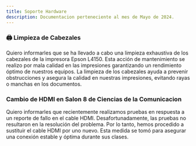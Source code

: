 ```yaml
---
title: Soporte Hardware
description: Documentacion perteneciente al mes de Mayo de 2024.
---
```

### 🖨 Limpieza de Cabezales

Quiero informarles que se ha llevado a cabo una limpieza exhaustiva de los cabezales de la impresora Epson L4150. Esta acción de mantenimiento se realizo por mala calidad en las impresiones garantizando un rendimiento óptimo de nuestros equipos. La limpieza de los cabezales ayuda a prevenir obstrucciones y asegura la calidad en nuestras impresiones, evitando rayas o manchas en los documentos.

### Cambio de HDMI en Salon 8 de Ciencias de la Comunicacion

Quiero informarles que recientemente realizamos pruebas en respuesta a un reporte de fallo en el cable HDMI. Desafortunadamente, las pruebas no resultaron en la resolución del problema. Por lo tanto, hemos procedido a sustituir el cable HDMI por uno nuevo. Esta medida se tomó para asegurar una conexión estable y óptima durante sus clases.